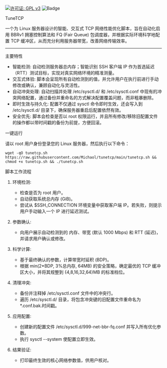 [![许可证: GPL v3](https://img.shields.io/badge/License-GPLv3-blue.svg)](https://www.gnu.org/licenses/gpl-3.0) ![Badge](https://hitscounter.dev/api/hit?url=https%3A%2F%2Fgithub.com%2FMichaol%2tunetcp&label=&icon=github&color=%23198754&message=&style=flat&tz=Asia%2FShanghai)

TuneTCP

一个为 Linux 服务器设计的智能、交互式 TCP 网络性能优化脚本，旨在自动化启用 BBRv1 拥塞控制算法和 FQ (Fair Queue) 包调度器，并根据实际环境科学地配置 TCP 缓冲区，从而充分利用服务器带宽，改善网络传输效率。

--------------------

主要特性

- 智能检测: 自动检测服务器总内存；智能识别 SSH 客户端 IP 作为首选延迟（RTT）测试目标，实现对真实网络环境的精准测量。
- 交互式体验: 脚本会呈现所有自动检测到的值，并允许用户在执行前进行手动修改或确认，兼顾自动化与灵活性。
- 自动冲突处理: 自动扫描并处理 /etc/sysctl.d/ 和 /etc/sysctl.conf 中现有的冲突网络配置，通过备份并重命名的方式解决配置覆盖问题，而非粗暴删除。
- 即时生效与持久化: 配置不仅通过 sysctl 命令即时生效，还会写入到 /etc/sysctl.d/ 目录下，确保服务器重启后配置依然有效。
- 安全优先: 脚本会检查是否以 root 权限运行，并且所有修改/移除旧配置文件的操作都以带时间戳的备份为前提，方便回滚。


一键运行

请以 root 用户身份登录您的 Linux 服务器，然后执行以下命令：

```使用 Wget:
wget -qO tunetcp.sh https://raw.githubusercontent.com/Michaol/tunetcp/main/tunetcp.sh && chmod +x tunetcp.sh && ./tunetcp.sh
```

脚本工作流程

1. 环境检测:
   - 检查是否为 root 用户。
   - 自动获取系统总内存 (GiB)。
   - 尝试从 $SSH_CONNECTION 环境变量中获取客户端 IP。若失败，则提示用户手动输入一个 IP 进行延迟测试。

2. 参数确认:
   - 向用户展示自动检测到的 内存、带宽 (默认 1000 Mbps) 和 RTT (延迟)，并请求用户确认或修改。

3. 科学计算:
   - 基于最终确认的参数，计算带宽时延积 (BDP)。
   - 根据 min(2*BDP, 3%总内存, 64MB) 的安全策略，确定最优的 TCP 缓冲区大小，并将其规整到 {4,8,16,32,64}MB 的标准档位。

4. 清理冲突:
   - 备份并注释掉 /etc/sysctl.conf 文件中的冲突行。
   - 遍历 /etc/sysctl.d/ 目录，将包含冲突键的旧配置文件重命名为 *.conf.bak.时间戳。

5. 应用配置:
   - 创建新的配置文件 /etc/sysctl.d/999-net-bbr-fq.conf 并写入所有优化参数。
   - 执行 sysctl --system 使配置立即生效。

6. 结果验证:
   - 打印最终生效的核心网络参数值，供用户核对。
